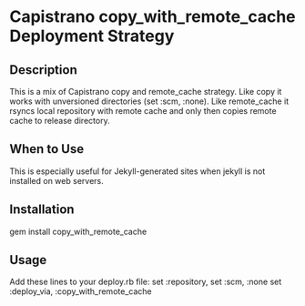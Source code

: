 # Capistrano copy_with_remote_cache Deployment Strategy

## Description
This is a mix of Capistrano copy and remote_cache strategy. Like copy it works with unversioned directories (set :scm, :none). Like remote_cache it rsyncs local repository with remote cache and only then copies remote cache to release directory.

## When to Use
This is especially useful for Jekyll-generated sites when jekyll is not installed on web servers.

## Installation
 gem install copy_with_remote_cache

## Usage
Add these lines to your deploy.rb file:
 set :repository, <local dir>
 set :scm, :none
 set :deploy_via, :copy_with_remote_cache

